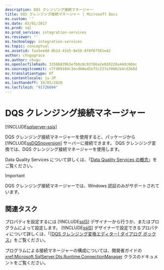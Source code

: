 ```yaml
---
description: DQS クレンジング接続マネージャー
title: DQS クレンジング接続マネージャー | Microsoft Docs
ms.custom: ''
ms.date: 03/01/2017
ms.prod: sql
ms.prod_service: integration-services
ms.reviewer: ''
ms.technology: integration-services
ms.topic: conceptual
ms.assetid: faa1eedd-db14-41e5-8e58-8f0f6f561e42
author: chugugrace
ms.author: chugu
ms.openlocfilehash: 33586839b3efb0c8c93786a2e020228a44dc6bbc
ms.sourcegitcommit: c7f40918dc3ecdb0ed2ef5c237a3996cb4cd268d
ms.translationtype: HT
ms.contentlocale: ja-JP
ms.lasthandoff: 10/05/2020
ms.locfileid: "91726694"
---
```

# <a name="dqs-cleansing-connection-manager"></a>DQS クレンジング接続マネージャー

[!INCLUDE[sqlserver-ssis](../../includes/applies-to-version/sqlserver-ssis.md)]


  DQS クレンジング接続マネージャーを使用すると、パッケージから [!INCLUDE[ssDQSnoversion](../../includes/ssdqsnoversion-md.md)] サーバーに接続できます。 DQS クレンジング変換では、DQS クレンジング接続マネージャーを使用します。  
  
 Data Quality Services について詳しくは、「[Data Quality Services の概念](../../data-quality-services/data-quality-services-concepts.md)」をご覧ください。  
  
> [!IMPORTANT]  
>  DQS クレンジング接続マネージャーでは、Windows 認証のみがサポートされています。  
  
## <a name="related-tasks"></a>関連タスク  
 プロパティを設定するには [!INCLUDE[ssIS](../../includes/ssis-md.md)] デザイナーから行うか、またはプログラムによって設定します。 [!INCLUDE[ssIS](../../includes/ssis-md.md)] デザイナーで設定できるプロパティについて詳しくは、「[[DQS クレンジング変換エディター] ダイアログ ボックス](../data-flow/transformations/dqs-cleansing-transformation.md)」をご覧ください。  
  
 プログラムによる接続マネージャーの構成については、開発者ガイドの <xref:Microsoft.SqlServer.Dts.Runtime.ConnectionManager> クラスのドキュメントをご覧ください。  
  
